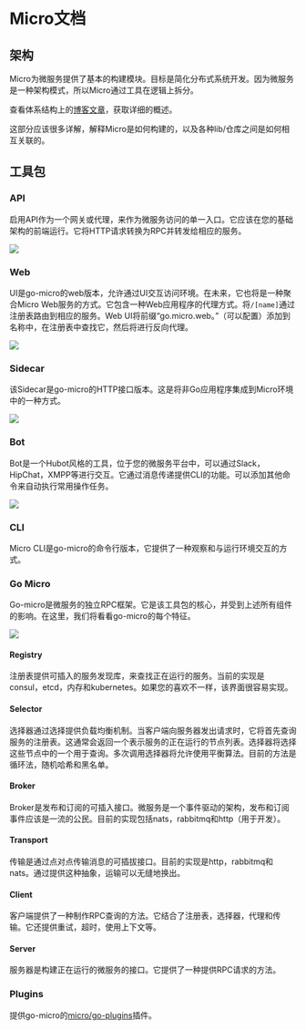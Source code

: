 # Micro文档

## 架构
Micro为微服务提供了基本的构建模块。目标是简化分布式系统开发。因为微服务是一种架构模式，所以Micro通过工具在逻辑上拆分。

查看体系结构上的[博客文章](https://micro.mu/blog/2016/04/18/micro-architecture.html)，获取详细的概述。

这部分应该很多详解，解释Micro是如何构建的，以及各种lib/仓库之间是如何相互关联的。

## 工具包

### API
启用API作为一个网关或代理，来作为微服务访问的单一入口。它应该在您的基础架构的前端运行。它将HTTP请求转换为RPC并转发给相应的服务。

![](api.png)

### Web
UI是go-micro的web版本，允许通过UI交互访问环境。在未来，它也将是一种聚合Micro Web服务的方式。它包含一种Web应用程序的代理方式。将`/[name]`通过注册表路由到相应的服务。Web UI将前缀“go.micro.web。”（可以配置）添加到名称中，在注册表中查找它，然后将进行反向代理。

![](web.png)

### Sidecar
该Sidecar是go-micro的HTTP接口版本。这是将非Go应用程序集成到Micro环境中的一种方式。

![](car.png)

### Bot
Bot是一个Hubot风格的工具，位于您的微服务平台中，可以通过Slack，HipChat，XMPP等进行交互。它通过消息传递提供CLI的功能。可以添加其他命令来自动执行常用操作任务。

![](bot.png)

### CLI
Micro CLI是go-micro的命令行版本，它提供了一种观察和与运行环境交互的方式。

### Go Micro

Go-micro是微服务的独立RPC框架。它是该工具包的核心，并受到上述所有组件的影响。在这里，我们将看看go-micro的每个特征。

![](go-micro.png)

#### Registry
注册表提供可插入的服务发现库，来查找正在运行的服务。当前的实现是consul，etcd，内存和kubernetes。如果您的喜欢不一样，该界面很容易实现。

#### Selector
选择器通过选择提供负载均衡机制。当客户端向服务器发出请求时，它将首先查询服务的注册表。这通常会返回一个表示服务的正在运行的节点列表。选择器将选择这些节点中的一个用于查询。多次调用选择器将允许使用平衡算法。目前的方法是循环法，随机哈希和黑名单。

#### Broker
Broker是发布和订阅的可插入接口。微服务是一个事件驱动的架构，发布和订阅事件应该是一流的公民。目前的实现包括nats，rabbitmq和http（用于开发）。

#### Transport
传输是通过点对点传输消息的可插拔接口。目前的实现是http，rabbitmq和nats。通过提供这种抽象，运输可以无缝地换出。

#### Client
客户端提供了一种制作RPC查询的方法。它结合了注册表，选择器，代理和传输。它还提供重试，超时，使用上下文等。

#### Server
服务器是构建正在运行的微服务的接口。它提供了一种提供RPC请求的方法。

### Plugins
提供go-micro的[micro/go-plugins](https://github.com/micro/go-plugins)插件。

